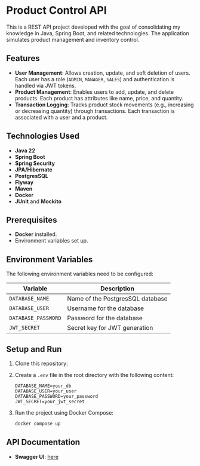 # Product Control API

This is a REST API project developed with the goal of consolidating my knowledge in Java, Spring Boot, and related
technologies. The application simulates product management and inventory control.

## Features

- **User Management**: Allows creation, update, and soft deletion of users. Each user has a
  role (`ADMIN`, `MANAGER`, `SALES`) and authentication is handled via JWT tokens.
- **Product Management**: Enables users to add, update, and delete products. Each product has attributes like name,
  price, and quantity.
- **Transaction Logging**: Tracks product stock movements (e.g., increasing or decreasing quantity) through
  transactions. Each transaction is associated with a user and a product.

## Technologies Used

- **Java 22**
- **Spring Boot**
- **Spring Security**
- **JPA/Hibernate**
- **PostgresSQL**
- **Flyway**
- **Maven**
- **Docker**
- **JUnit** and **Mockito**

## Prerequisites

- **Docker** installed.
- Environment variables set up.

## Environment Variables

The following environment variables need to be configured:

| Variable            | Description                      |
|---------------------|----------------------------------|
| `DATABASE_NAME`     | Name of the PostgresSQL database |
| `DATABASE_USER`     | Username for the database        |
| `DATABASE_PASSWORD` | Password for the database        |
| `JWT_SECRET`        | Secret key for JWT generation    |

## Setup and Run

1. Clone this repository:

2. Create a `.env` file in the root directory with the following content:
    ```env
    DATABASE_NAME=your_db
    DATABASE_USER=your_user
    DATABASE_PASSWORD=your_password
    JWT_SECRET=your_jwt_secret

3. Run the project using Docker Compose:
   ```bash
   docker compose up

## API Documentation

- **Swagger UI**: [here](http://localhost:64064/swagger-ui.html)

